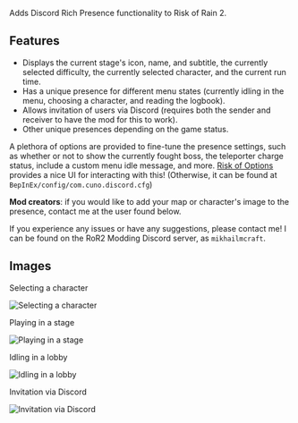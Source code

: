 Adds Discord Rich Presence functionality to Risk of Rain 2.

## Features
- Displays the current stage's icon, name, and subtitle, the currently selected difficulty, the currently selected character, and the current run time.
- Has a unique presence for different menu states (currently idling in the menu, choosing a character, and reading the logbook).
- Allows invitation of users via Discord (requires both the sender and receiver to have the mod for this to work).
- Other unique presences depending on the game status.

A plethora of options are provided to fine-tune the presence settings, such as whether or not to show the currently fought boss, the teleporter charge status, include a custom menu idle message, and more. [Risk of Options](https://thunderstore.io/package/Rune580/Risk_Of_Options/) provides a nice UI for interacting with this! (Otherwise, it can be found at `BepInEx/config/com.cuno.discord.cfg`)

**Mod creators**: if you would like to add your map or character's image to the presence, contact me at the user found below.

If you experience any issues or have any suggestions, please contact me! I can be found on the RoR2 Modding Discord server, as `mikhailmcraft`.

## Images
Selecting a character

![Selecting a character](https://raw.githubusercontent.com/mikhailmikhalchuk/RoR2-Discord-RP/refs/heads/master/Assets/Example%20Images/CharacterChooseImage.png)

Playing in a stage

![Playing in a stage](https://raw.githubusercontent.com/mikhailmikhalchuk/RoR2-Discord-RP/refs/heads/master/Assets/Example%20Images/InGameImage.png)

Idling in a lobby

![Idling in a lobby](https://raw.githubusercontent.com/mikhailmikhalchuk/RoR2-Discord-RP/refs/heads/master/Assets/Example%20Images/LobbyIdleImage.png)

Invitation via Discord

![Invitation via Discord](https://raw.githubusercontent.com/mikhailmikhalchuk/RoR2-Discord-RP/refs/heads/master/Assets/Example%20Images/JoinedGroupImage.png)